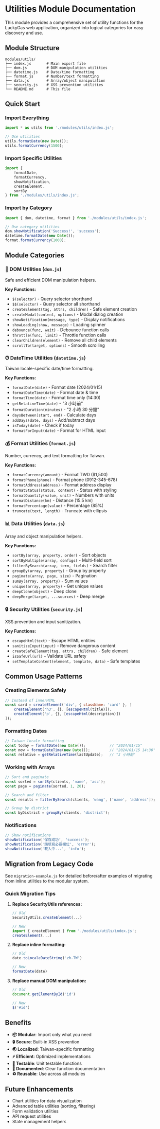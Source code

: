 # Utilities Module Documentation

This module provides a comprehensive set of utility functions for the LuckyGas web application, organized into logical categories for easy discovery and use.

## Module Structure

```
modules/utils/
├── index.js       # Main export file
├── dom.js         # DOM manipulation utilities
├── datetime.js    # Date/time formatting
├── format.js      # Number/text formatting
├── data.js        # Array/object manipulation
├── security.js    # XSS prevention utilities
└── README.md      # This file
```

## Quick Start

### Import Everything
```javascript
import * as utils from './modules/utils/index.js';

// Use utilities
utils.formatDate(new Date());
utils.formatCurrency(1500);
```

### Import Specific Utilities
```javascript
import { 
    formatDate, 
    formatCurrency, 
    showNotification,
    createElement,
    sortBy 
} from './modules/utils/index.js';
```

### Import by Category
```javascript
import { dom, datetime, format } from './modules/utils/index.js';

// Use category utilities
dom.showNotification('Success!', 'success');
datetime.formatDate(new Date());
format.formatCurrency(1000);
```

## Module Categories

### 🎯 DOM Utilities (`dom.js`)

Safe and efficient DOM manipulation helpers.

**Key Functions:**
- `$(selector)` - Query selector shorthand
- `$$(selector)` - Query selector all shorthand  
- `createElement(tag, attrs, children)` - Safe element creation
- `createModal(content, options)` - Modal dialog creation
- `showNotification(message, type)` - Display notifications
- `showLoading(show, message)` - Loading spinner
- `debounce(func, wait)` - Debounce function calls
- `throttle(func, limit)` - Throttle function calls
- `clearChildren(element)` - Remove all child elements
- `scrollTo(target, options)` - Smooth scrolling

### ⏰ DateTime Utilities (`datetime.js`)

Taiwan locale-specific date/time formatting.

**Key Functions:**
- `formatDate(date)` - Format date (2024/01/15)
- `formatDateTime(date)` - Format date & time
- `formatTime(date)` - Format time only (14:30)
- `getRelativeTime(date)` - "3 小時前"
- `formatDuration(minutes)` - "2 小時 30 分鐘"
- `daysBetween(start, end)` - Calculate days
- `addDays(date, days)` - Add/subtract days
- `isToday(date)` - Check if today
- `formatForInput(date)` - Format for HTML input

### 💰 Format Utilities (`format.js`)

Number, currency, and text formatting for Taiwan.

**Key Functions:**
- `formatCurrency(amount)` - Format TWD ($1,500)
- `formatPhone(phone)` - Format phone (0912-345-678)
- `formatAddress(address)` - Format address display
- `formatStatus(status, context)` - Status with styling
- `formatQuantity(value, unit)` - Numbers with units
- `formatDistance(km)` - Distance (15.5 km)
- `formatPercentage(value)` - Percentage (85%)
- `truncate(text, length)` - Truncate with ellipsis

### 📊 Data Utilities (`data.js`)

Array and object manipulation helpers.

**Key Functions:**
- `sortBy(array, property, order)` - Sort objects
- `sortByMultiple(array, configs)` - Multi-field sort
- `filterBySearch(array, term, fields)` - Search filter
- `groupBy(array, property)` - Group by property
- `paginate(array, page, size)` - Pagination
- `sumBy(array, property)` - Sum values
- `unique(array, property)` - Get unique values
- `deepClone(object)` - Deep clone
- `deepMerge(target, ...sources)` - Deep merge

### 🔒 Security Utilities (`security.js`)

XSS prevention and input sanitization.

**Key Functions:**
- `escapeHtml(text)` - Escape HTML entities
- `sanitizeInput(input)` - Remove dangerous content
- `createSafeElement(tag, attrs, children)` - Safe element
- `isSafeUrl(url)` - Validate URL safety
- `setTemplateContent(element, template, data)` - Safe templates

## Common Usage Patterns

### Creating Elements Safely
```javascript
// Instead of innerHTML
const card = createElement('div', { className: 'card' }, [
    createElement('h3', {}, [escapeHtml(title)]),
    createElement('p', {}, [escapeHtml(description)])
]);
```

### Formatting Dates
```javascript
// Taiwan locale formatting
const today = formatDate(new Date());           // "2024/01/15"
const now = formatDateTime(new Date());         // "2024/01/15 14:30"
const relative = getRelativeTime(lastUpdate);   // "3 小時前"
```

### Working with Arrays
```javascript
// Sort and paginate
const sorted = sortBy(clients, 'name', 'asc');
const page = paginate(sorted, 1, 20);

// Search and filter
const results = filterBySearch(clients, 'wang', ['name', 'address']);

// Group by district
const byDistrict = groupBy(clients, 'district');
```

### Notifications
```javascript
// Show notifications
showNotification('保存成功', 'success');
showNotification('請填寫必要欄位', 'error');
showNotification('載入中...', 'info');
```

## Migration from Legacy Code

See `migration-example.js` for detailed before/after examples of migrating from inline utilities to the modular system.

### Quick Migration Tips

1. **Replace SecurityUtils references:**
   ```javascript
   // Old
   SecurityUtils.createElement(...)
   
   // New
   import { createElement } from './modules/utils/index.js';
   createElement(...)
   ```

2. **Replace inline formatting:**
   ```javascript
   // Old
   date.toLocaleDateString('zh-TW')
   
   // New
   formatDate(date)
   ```

3. **Replace manual DOM manipulation:**
   ```javascript
   // Old
   document.getElementById('id')
   
   // New
   $('#id')
   ```

## Benefits

- **📦 Modular**: Import only what you need
- **🔒 Secure**: Built-in XSS prevention
- **🌏 Localized**: Taiwan-specific formatting
- **⚡ Efficient**: Optimized implementations
- **🧪 Testable**: Unit testable functions
- **📝 Documented**: Clear function documentation
- **♻️ Reusable**: Use across all modules

## Future Enhancements

- Chart utilities for data visualization
- Advanced table utilities (sorting, filtering)
- Form validation utilities
- API request utilities
- State management helpers